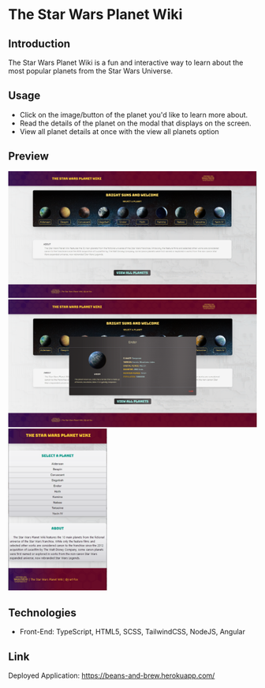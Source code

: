 # The Star Wars Planet Wiki

## Introduction

The Star Wars Planet Wiki is a fun and interactive way to learn about the most popular planets from the Star Wars Universe.


## Usage
- Click on the image/button of the planet you'd like to learn more about.
- Read the details of the planet on the modal that displays on the screen.
- View all planet details at once with the view all planets option

## Preview
<img src="./src/assets/images/desktop_preview_1.png" width="800">
</br>
<img src="./src/assets/images/desktop_preview_2.png" width="800">
</br>
<img src="./src/assets/images/mobile_preview_1.png" width="200">

## Technologies
- Front-End: TypeScript, HTML5, SCSS, TailwindCSS, NodeJS, Angular

## Link
Deployed Application: https://beans-and-brew.herokuapp.com/
